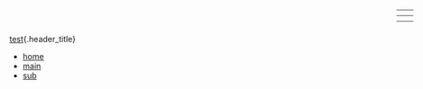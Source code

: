 [test](./){.header_title}

- [home](/)
- [main](main.md)
- [sub](sub.md)

<style>
  header > mdview-content > section{
    max-width:initial;
    width:100%;
    padding:10px;
  }
  .header_title{
    font-family: "Noto Sans JP", sans-serif;
    font-weight: 100;
    font-size:18px;
    text-decoration:none;
  }
</style>

<div class="hamburger"><span></span><span></span><span></span><span></span></div>
<script>
  var hamburger = document.querySelector(".hamburger");
  hamburger.addEventListener('click',(e)=>{
    var hamburger = e.currentTarget;
    var section = hamburger.closest('section');
    if(section.classList.contains("open")){
      section.classList.add("close");
      section.classList.remove("open")
      window.setTimeout(()=>{
        section.classList.remove("close")
      },500)
    }else{
      section.classList.add("open");
    }
  })
  var link = document.querySelectorAll("header ul li a");
  link.forEach((element,index)=>{
    element.addEventListener('click',(e)=>{
      var section = e.currentTarget.closest('section');
      section.classList.toggle("open");
    })
  })
</script>
<style>
    header {
    position:relative;
  }
  .hamburger{
    position:absolute;
    right:10px;
    top:10px;
    width: 44px;
    height: 44px;
    z-index: 1000;
    cursor: pointer;
  }
  .hamburger>span{
    position: absolute;
    top: 0;
    left: 0;
    right: 0;
    margin: auto;
    width: 30px;
    height: 1.5px;
    background: #999;
    -webkit-transition: 200ms ease-in-out;
    transition: 200ms ease-in-out;
  }
  .hamburger>span:nth-child(1) {
    top: 10px;
  }
  .hamburger>span:nth-child(2),
  .hamburger>span:nth-child(3){
    top: 20px;
  }
  .hamburger>span:nth-child(4) {
    top: 30px;
  }
  header section.open .hamburger>span:nth-child(1) {
    transform: translateY(-6px);
    opacity: 0;
  }
  header section.open .hamburger>span:nth-child(2) {
    transform: rotate(-45deg);
  }
  header section.open .hamburger>span:nth-child(3) {
    transform: rotate(45deg);
  }
  header section.open .hamburger>span:nth-child(4) {
    transform: translateY(6px);
    opacity: 0;
  }
  header section ul{
    z-index: 100;
    display: none;
    flex-direction: column;
    justify-content: flex-start;
    align-items: flex-start;
    position: absolute;
    overflow: scroll;
    margin: 0;
    padding: 20px;
    padding-top: 120px;
    padding-bottom: 60px;
    width: 100vw;
    height: 100vh;
    top: 0;
    left: 0;
    background-color: rgba(0,0,0,0.7);
    opacity: 0;
    backdrop-filter: blur(12px);
  }
  header section ul li{
    grid-column:1/2;
    grid-row:1/2;
    width:fit-content;
    font-size:1.2rem;
    line-height:2;
  }
  header section ul a:hover {
    border-bottom:1px solid #fff;
  }
  header section ul a:visited {
    color :#fff;
  }
  header section ul li::after{
    content:none;
  }
  header section.open ul{
    opacity:1;
    display:flex;
    animation: fade-in .2s cubic-bezier(0, 0, 0.2, 1) 0s forwards;
  }
  header section.close ul{
    opacity:1;
    display:flex;
    animation: fade-out .2s cubic-bezier(0, 0, 0.2, 1) 0s forwards;
  }
  @keyframes fade-in {
    0%{
      opacity: 0;
    }
    100%{
      opacity: 1;
    }
  }
  @keyframes fade-out {
    0%{
      opacity: 1;
    }
    100%{
      opacity: 0;
    }
  }
</style>
